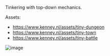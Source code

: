 Tinkering with top-down mechanics.

Assets:
- https://www.kenney.nl/assets/tiny-dungeon
- https://www.kenney.nl/assets/tiny-town
- https://www.kenney.nl/assets/tiny-battle

![image](https://github.com/gamewranglers/godot-test1/assets/7707189/91573a00-5c31-4ccf-bb0d-d235aa76adf0)

